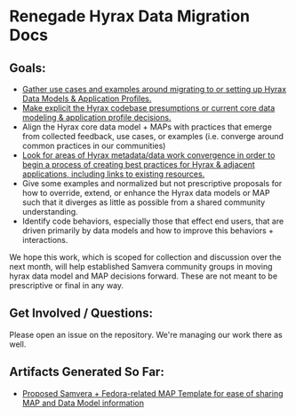 # Renegade Hyrax Data Migration Docs

## Goals:
- [Gather use cases and examples around migrating to or setting up Hyrax Data Models & Application Profiles.](https://github.com/cmh2166/hyrax_data_migration/issues/3)
- [Make explicit the Hyrax codebase presumptions or current core data modeling & application profile decisions.](https://github.com/cmh2166/hyrax_data_migration/issues/2)
- Align the Hyrax core data model + MAPs with practices that emerge from collected feedback, use cases, or examples (i.e. converge around common practices in our communities)
- [Look for areas of Hyrax metadata/data work convergence in order to begin a process of creating best practices for Hyrax & adjacent applications, including links to existing resources.](https://github.com/cmh2166/hyrax_data_migration/issues/4)
- Give some examples and normalized but not prescriptive proposals for how to override, extend, or enhance the Hyrax data models or MAP such that it diverges as little as possible from a shared community understanding.
- Identify code behaviors, especially those that effect end users, that are driven primarily by data models and how to improve this behaviors + interactions.

We hope this work, which is scoped for collection and discussion over the next month, will help established Samvera community groups in moving hyrax data model and MAP decisions forward. These are not meant to be prescriptive or final in any way.

## Get Involved / Questions:

Please open an issue on the repository. We're managing our work there as well.

## Artifacts Generated So Far:

- [Proposed Samvera + Fedora-related MAP Template for ease of sharing MAP and Data Model information](MAP_template.md)

